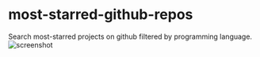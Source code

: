 # most-starred-github-repos
Search most-starred projects on github filtered by programming language.
![screenshot](https://raw.githubusercontent.com/vikassnwl/readme-images/master/screenshot-127.0.0.1_5000-2020.09.13-20_00_06.png?token=AM5DD44AWZRWMR4LIPPCFO27LYW4S)
